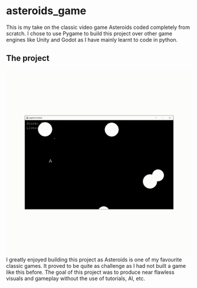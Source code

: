 # asteroids_game
This is my take on the classic video game Asteroids coded completely from scratch.  I chose to use Pygame to build this project over other game engines like Unity and Godot as I have mainly learnt to code in python.

## The project
![](https://github.com/BakiTheGrappler91/asteroids_game/blob/main/asteroids_gif.gif)
I greatly enjoyed building this project as Asteroids is one of my favourite classic games.  It proved to be quite as challenge as I had not built a game like this before.  The goal of this project was to produce near flawless visuals and gameplay without the use of tutorials, AI, etc.

